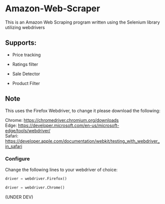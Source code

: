 # Amazon-Web-Scraper
This is an Amazon Web Scraping program written using the Selenium library utilizing webdrivers 

<h2>Supports: </h2>
<ul>
  <li><p>Price tracking</p></li>
  <li><p>Ratings filter</p></li>
  <li><p>Sale Detector</p></li>
  <li><p>Product Filter</p></li>
</ul>

## Note
This uses the Firefox Webdriver, to change it please download the following:  

Chrome: https://chromedriver.chromium.org/downloads  
Edge: https://developer.microsoft.com/en-us/microsoft-edge/tools/webdriver/  
Safari: https://developer.apple.com/documentation/webkit/testing_with_webdriver_in_safari  

### Configure  
Change the following lines to your webdriver of choice:
```python
driver = webdriver.Firefox()
```
```python
driver = webdriver.Chrome()
```

(UNDER DEV)
